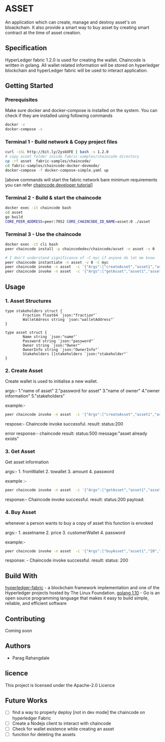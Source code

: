 # ASSET

An application which can create, manage and destroy asset's on bloackchain. It also provide a smart way to buy asset by creating smart contract at the time of asset creation.

## Specification

HyperLedger fabric 1.2.0 is used for creating the wallet. Chaincode is written in golang. All wallet related information will be stored on hyperledger blockchain and hyperLedger fabric will be used to interact  application.

## Getting Started

### Prerequisites

Make sure docker and docker-compose is installed on the system. You can check if they are installed using following commands

```bash
docker -v
docker-compose -v
```

### Terminal 1 - Build network & Copy project files
```bash
curl -sSL http://bit.ly/2ysbOFE | bash -s 1.2.0
# copy asset folder inside fabric-samples/chaincode directory
cp -rf asset  fabric-samples/chaincode/
cd fabric-samples/chaincode-docker-devmode/  
docker-compose -f docker-compose-simple.yaml up
```

[above commands will start the fabric network bare minimum requirements you can refer
[chaincode developer tutorial](https://hyperledger-fabric.readthedocs.io/en/release-1.2/chaincode4ade.html)]

### Terminal 2 - Build & start the chaincode
```bash
docker exec -it chaincode bash
cd asset
go build
CORE_PEER_ADDRESS=peer:7052 CORE_CHAINCODE_ID_NAME=asset:0 ./asset
```

### Terminal 3 - Use the chaincode
```bash
docker exec -it cli bash
peer chaincode install -p chaincodedev/chaincode/asset -n asset -v 0

# I don't understand significance of -C myc if anyone do let me know
peer chaincode instantiate -n asset -v 0 -C myc
peer chaincode invoke -n asset  -c '{"Args":["createAsset","asset1","asset1pass","assetowner","assetowner Is awesome","[{\"fraction\":0.5,\"walletAddress\":\"wallet1\"},{\"fraction\":0.5,\"walletAddress\":\"wallet2\"}]"]}' -C myc
peer chaincode invoke -n asset  -c '{"Args":["getAsset","asset1","asset1pass"]}' -C myc
```

## Usage

### 1. Asset Structures

```golang
type stakeholders struct {
        Fraction float64 `json:"fraction"`
        WalletAdress string `json:"walletAddress"`
}

type asset struct {
        Name string `json:"name"`
        Password string `json:"password"`
        Owner string `json:"Owner"`
        OwnerInfo string `json:"OwnerInfo"`
        Stakeholders []stakeholders `json:"stakeholder"`
}
```

### 2. Create Asset

Create wallet is used to initialise a new wallet.

args:- 1."name of asset" 2."password for asset" 3."name of owner" 4."owner information" 5."stakeholders"

example:-
```bash
peer chaincode invoke -n asset  -c '{"Args":["createAsset","asset1","asset1pass","assetowner","assetowner Is awesome","[{\"fraction\":0.5,\"walletAddress\":\"wallet1\"},{\"fraction\":0.5,\"walletAddress\":\"wallet2\"}]"]}' -C myc
```

respose:- 
Chaincode invoke successful. result: status:200

error response:-
chaincode result: status:500 message:"asset already exists"

### 3. Get Asset

Get asset information

args:- 1. fromWallet 2. towallet 3. amount  4. password

example :-
```bash
peer chaincode invoke -n asset  -c '{"Args":["getAsset","asset1","asset1pass"]}' -C myc
```

response:-
Chaincode invoke successful. result: status:200 payload:

### 4. Buy Asset

whenever a person wants to buy a copy of asset this function is envoked

args:- 1. assetname 2. price 3. customerWallet 4. password

example:-
```bash
peer chaincode invoke -n asset  -c '{"Args":["buyAsset","asset1","20","masterWallet","masterpass"]}' -C myc
```

response: -
Chaincode invoke successful. result: status: 200
## Build With

[hyperledger-fabric](https://www.hyperledger.org/projects/fabric) - a blockchain framework implementation and one of the Hyperledger projects hosted by The Linux Foundation.
[golang 1.10](https://golang.org/) - Go is an open source programming language that makes it easy to build simple, reliable, and efficient software

## Contributing

Coming soon

## Authors

- Parag Rahangdale

## licence

This project is licensed under the Apache-2.0 Licence

## Future Works

- [ ] find a way to properly deploy [not in dev mode] the chaincode on hyperledger Fabric
- [ ] Create a Nodejs client to interact with chaincode
- [ ] Check for wallet existence while creating an asset
- [ ] function for deleting the assets
